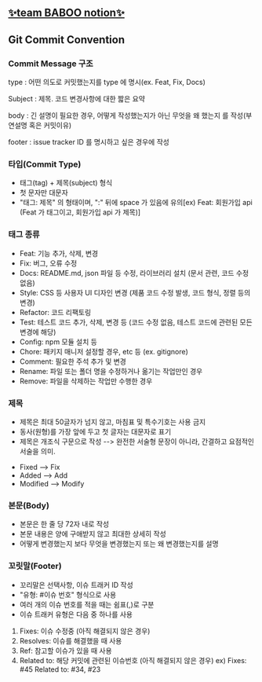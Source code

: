 ## [✨team BABOO notion✨](https://leeseny.notion.site/2024-1f665d712e7a4cef98bbc8be9050c0b7?pvs=4)

## Git Commit Convention

### Commit Message 구조
type : 어떤 의도로 커밋했는지를 type 에 명시(ex. Feat, Fix, Docs)

Subject : 제목. 코드 변경사항에 대한 짧은 요약

body : 긴 설명이 필요한 경우, 어떻게 작성했는지가 아닌 무엇을 왜 했는지 를 작성(부연설명 혹은 커밋이유)

footer : issue tracker ID 를 명시하고 싶은 경우에 작성

### 타입(Commit Type)

- 태그(tag) + 제목(subject) 형식
- 첫 문자만 대문자
- "태그: 제목" 의 형태이며, ":" 뒤에 space 가 있음에 유의[ex) Feat: 회원가입 api (Feat 가 태그이고, 회원가입 api 가 제목)]

### 태그 종류

- Feat:	기능 추가, 삭제, 변경
- Fix:	버그, 오류 수정
- Docs:	README.md, json 파일 등 수정, 라이브러리 설치 (문서 관련, 코드 수정 없음)
- Style:	CSS 등 사용자 UI 디자인 변경 (제품 코드 수정 발생, 코드 형식, 정렬 등의 변경)
- Refactor:	코드 리팩토링
- Test:	테스트 코드 추가, 삭제, 변경 등 (코드 수정 없음, 테스트 코드에 관련된 모든 변경에 해당)
- Config:	npm 모듈 설치 등
- Chore:	패키지 매니저 설정할 경우, etc 등 (ex. gitignore)
- Comment:	필요한 주석 추가 및 변경
- Rename:	파일 또는 폴더 명을 수정하거나 옮기는 작업만인 경우
- Remove:	파일을 삭제하는 작업만 수행한 경우

### 제목

- 제목은 최대 50글자가 넘지 않고, 마침표 및 특수기호는 사용 금지
- 동사(원형)를 가장 앞에 두고 첫 글자는 대문자로 표기
- 제목은 개조식 구문으로 작성 --> 완전한 서술형 문장이 아니라, 간결하고 요점적인 서술을 의미.

* Fixed --> Fix
* Added --> Add
* Modified --> Modify

### 본문(Body)

- 본문은 한 줄 당 72자 내로 작성
- 본문 내용은 양에 구애받지 않고 최대한 상세히 작성
- 어떻게 변경했는지 보다 무엇을 변경했는지 또는 왜 변경했는지를 설명

### 꼬릿말(Footer)

- 꼬리말은 선택사항, 이슈 트래커 ID 작성
- "유형: #이슈 번호" 형식으로 사용
- 여러 개의 이슈 번호를 적을 때는 쉼표(,)로 구분
- 이슈 트래커 유형은 다음 중 하나를 사용

1. Fixes: 이슈 수정중 (아직 해결되지 않은 경우)
2. Resolves: 이슈를 해결했을 때 사용
3. Ref: 참고할 이슈가 있을 때 사용
4. Related to: 해당 커밋에 관련된 이슈번호 (아직 해결되지 않은 경우)
   ex) Fixes: #45 Related to: #34, #23
